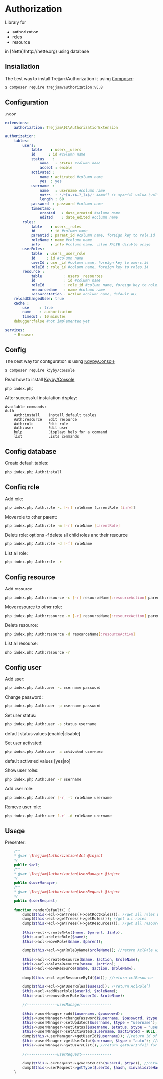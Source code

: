 Authorization
=============

Library for 
<ul>
<li>authorization</li>
<li>roles</li>
<li>resource</li>
</ul>
in [Nette](http://nette.org) using database

Installation
------------

The best way to install Trejjam/Authorization is using  [Composer](http://getcomposer.org/):

```sh
$ composer require trejjam/authorization:v0.8
```

Configuration
-------------

.neon
```yml
extensions:
	authorization: Trejjam\DI\AuthorizationExtension

authorization:
	tables:
		users:
			table	 : users__users
			id	    : id #column name
			status    : 
				name   : status #column name
				accept : enable            
			activated : 
				name : activated #column name
				yes  : yes            
			username  : 
				name   : username #column name
				match  : '/^[a-zA-Z_]+$/' #email is special value (validate by Nette\Utils\Validators:isEmail)
				length : 60            
			password  : password #column name
			timestamp : 
				created   : date_created #column name
				edited    : date_edited #column name
		roles:
			table    : users__roles
			id       : id #column name
			parentId : parent_id #column name, foreign key to role.id
			roleName : name #column name
			info     : info #column name, value FALSE disable usage        
		userRoles:
			table  : users__user_role
			id     : id #column name
			userId : user_id #column name, foreign key to users.id
			roleId : role_id #column name, foreign key to roles.id
		resource : 
			table          : users__resources
			id             : id #column name
			roleId         : role_id #column name, foreign key to role.id
			resourceName   : name #column name
			resourceAction : action #column name, default ALL
	reloadChangedUser: true
	cache : 
		use     : true
		name    : authorization
		timeout : 10 minutes    
	debugger:false #not implemented yet
	
services:
	- Browser
```
Config
------

The best way for configuration is using [Kdyby/Console](https://github.com/kdyby/console)

```sh
$ composer require kdyby/console
```

Read how to install [Kdyby/Console](https://github.com/Kdyby/Console/blob/master/docs/en/index.md)

```sh
php index.php
```

After successful installation display:

```
Available commands:
Auth
	Auth:install    Install default tables
	Auth:resource   Edit resource
	Auth:role       Edit role
	Auth:user       Edit user
	help            Displays help for a command
	list            Lists commands
```

Config database
---------------

Create default tables:
```sh
php index.php Auth:install
```

Config role
-----------

Add role:
```sh
php index.php Auth:role -c [-r] roleName [parentRole [info]]
```

Move role to other parent:
```sh
php index.php Auth:role -m [-r] roleName [parentRole]
```

Delete role:
options -f delete all child roles and their resource
```sh
php index.php Auth:role -d [-f] roleName
```

List all role:
```sh
php index.php Auth:role -r
```

Config resource
---------------

Add resource:
```sh
php index.php Auth:resource -c [-r] resourceName[:resourceAction] parentRole
```

Move resource to other role:
```sh
php index.php Auth:resource -m [-r] resourceName[:resourceAction] parentRole
```

Delete resource:
```sh
php index.php Auth:resource -d resourceName[:resourceAction]
```

List all resource:
```sh
php index.php Auth:resource -r
```

Config user
-----------

Add user:
```sh
php index.php Auth:user -c username password
```

Change password:
```sh
php index.php Auth:user -p username password
```

Set user status:
```sh
php index.php Auth:user -s status username
```
default status values [enable|disable]

Set user activated:
```sh
php index.php Auth:user -a activated username
```
default activated values [yes|no]

Show user roles:
```sh
php index.php Auth:user -r username
```

Add user role:
```sh
php index.php Auth:user [-r] -t roleName username
```

Remove user role:
```sh
php index.php Auth:user [-r] -d roleName username
```

Usage
-----

Presenter:

```php
	/**
	* @var \Trejjam\Authorization\Acl @inject
	*/
	public $acl;
	/**
	* @var \Trejjam\Authorization\UserManager @inject
	*/
	public $userManager;
	/**
	* @var \Trejjam\Authorization\UserRequest @inject
	*/
	public $userRequest;
	
	function renderDefault() {
		dump($this->acl->getTrees()->getRootRoles()); //get all roles without parent
		dump($this->acl->getTrees()->getRoles()); //get all roles
		dump($this->acl->getTrees()->getResources()); //get all resource
		
		$this->acl->createRole($name, $parent, $info);
		$this->acl->deleteRole($name);
		$this->acl->moveRole($name, $parent);
		
		dump($this->acl->getRoleByName($roleName)); //return AclRole with "name"
	
		$this->acl->createResource($name, $action, $roleName);
        $this->acl->deleteResource($name, $action);
        $this->acl->moveResource($name, $action, $roleName);
        
        dump($this->acl->getResourceById($id)); //return AclResource
        
        dump($this->acl->getUserRoles($userId)); //return AclRole[] 
        $this->acl->addUserRole($userId, $roleName);
        $this->acl->removeUserRole($userId, $roleName);
        
        //--------------userManager--------------
        
        $this->userManager->add($username, $password);
        $this->userManager->changePassword($username, $password, $type = "username"); //$type could be username|id
        $this->userManager->setUpdated($username, $type = "username"); //next user request user session will be reload (if "reloadChangedUser: true")
        $this->userManager->setStatus($username, $status, $type = "username"); //$status could be enable|disable - if user with disable status try login, login function return exception
        $this->userManager->setActivated($username, $activated = NULL, $type = "username"); //$activated could be yes|no - if user with 'no' activated try login, login function return exception
        dump($this->userManager->getUserId($username)); //return id of user
        $this->userManager->getUserInfo($username, $type = "auto"); //return all information about user except password
        $this->userManager->getUsersList(); //return getUserInfo[] for all users
        
        //--------------userRequest--------------
        
        dump($this->userRequest->generateHash($userId, $type)); //return hash for public usage, $type could be activate|lostPassword 
        dump($this->userRequest->getType($userId, $hash, $invalidateHash = FALSE)); //return TRUE - hash was used|$type|FALSE - user hasn't this hash, $invalidateHash=TRUE - disable future hash usage
	}
```
